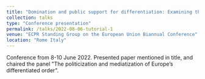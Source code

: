 ```yaml
---
title: "Domination and public support for differentiation: Examining the connection between mode of implementation and support for differentiated integration"
collection: talks
type: "Conference presentation"
permalink: /talks/2022-08-06-tutorial-1
venue: "ECPR Standing Group on the European Union Biannual Conference"
location: "Rome Italy"
---
```


Conference from 8-10 June 2022. Presented paper mentioned in title, and chaired the panel "The politicization and mediatization of Europe’s differentiated order". 	

